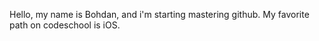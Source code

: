 Hello, my name is Bohdan, and i'm starting mastering github.
My favorite path on codeschool is iOS.
